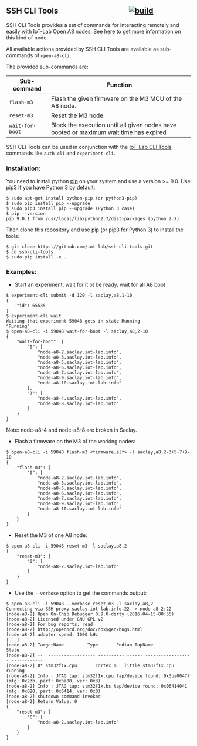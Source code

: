[build-icon]: https://travis-ci.org/iot-lab/ssh-cli-tools.svg?branch=master
[build-page]: https://travis-ci.org/iot-lab/ssh-cli-tools

## SSH CLI Tools `                 ` [![build][build-icon]][build-page]

SSH CLI Tools provides a set of commands for interacting remotely and easily
with IoT-Lab Open A8 nodes. See [here](https://www.iot-lab.info/hardware/a8/)
to get more information on this kind of node.

All available actions provided by SSH CLI Tools are available as sub-commands
of `open-a8-cli`.

The provided sub-commands are:

| Sub-command  | Function |
| ------------ | -------- |
| `flash-m3`   | Flash the given firmware on the M3 MCU of the A8 node. |
| `reset-m3`   | Reset the M3 node. |
| `wait-for-boot`  | Block the execution until all given nodes have booted or maximum wait time has expired |

SSH CLI Tools can be used in conjunction with the
[IoT-Lab CLI Tools](https://github.com/iot-lab/cli-tools) commands like
`auth-cli` and `experiment-cli`.

### Installation:

You need to install python [pip](https://pip.pypa.io/en/stable/) on your
system and use a version >= 9.0. Use pip3 if you have Python 3 by default:
```
$ sudo apt-get install python-pip (or python3-pip)
$ sudo pip install pip --upgrade
$ sudo pip3 install pip --upgrade (Python 3 case)
$ pip --version
pip 9.0.1 from /usr/local/lib/python2.7/dist-packages (python 2.7)
```

Then clone this repository and use pip (or pip3 for Python 3) to install the tools:
```
$ git clone https://github.com/iot-lab/ssh-cli-tools.git
$ cd ssh-cli-tools
$ sudo pip install -e . 
```

### Examples:

* Start an experiment, wait for it ot be ready, wait for all A8 boot
```
$ experiment-cli submit -d 120 -l saclay,a8,1-10
{
    "id": 65535
}
$ experiment-cli wait
Waiting that experiment 59048 gets in state Running
"Running"
$ open-a8-cli -i 59048 wait-for-boot -l saclay,a8,2-10
{
    "wait-for-boot": {
        "0": [
            "node-a8-2.saclay.iot-lab.info",
            "node-a8-3.saclay.iot-lab.info",
            "node-a8-5.saclay.iot-lab.info",
            "node-a8-6.saclay.iot-lab.info",
            "node-a8-7.saclay.iot-lab.info",
            "node-a8-9.saclay.iot-lab.info",
            "node-a8-10.saclay.iot-lab.info"
        ],
        "1": [
            "node-a8-4.saclay.iot-lab.info",
            "node-a8-8.saclay.iot-lab.info"
        ]
    }
}
```
Note: node-a8-4 and node-a8-8 are broken in Saclay.
* Flash a firmware on the M3 of the working nodes:
```
$ open-a8-cli -i 59048 flash-m3 <firmware.elf> -l saclay,a8,2-3+5-7+9-10
{
    "flash-m3": {
        "0": [
            "node-a8-2.saclay.iot-lab.info",
            "node-a8-3.saclay.iot-lab.info",
            "node-a8-5.saclay.iot-lab.info",
            "node-a8-6.saclay.iot-lab.info",
            "node-a8-7.saclay.iot-lab.info",
            "node-a8-9.saclay.iot-lab.info",
            "node-a8-10.saclay.iot-lab.info"
        ]
    }
}
```
* Reset the M3 of one A8 node:
```
$ open-a8-cli -i 59048 reset-m3 -l saclay,a8,2
{
    "reset-m3": {
        "0": [
            "node-a8-2.saclay.iot-lab.info"
        ]
    }
}
```
* Use the `--verbose` option to get the commands output:
```
$ open-a8-cli -i 59048 --verbose reset-m3 -l saclay,a8,2
Connecting via SSH proxy saclay.iot-lab.info:22 -> node-a8-2:22
[node-a8-2]	Open On-Chip Debugger 0.9.0-dirty (2016-04-15-00:55)
[node-a8-2]	Licensed under GNU GPL v2
[node-a8-2]	For bug reports, read
[node-a8-2]	http://openocd.org/doc/doxygen/bugs.html
[node-a8-2]	adapter speed: 1000 kHz
[...]
[node-a8-2]	TargetName         Type       Endian TapName            State
[node-a8-2]	--  ------------------ ---------- ------ ------------------ ------------
[node-a8-2]	0* stm32f1x.cpu       cortex_m   little stm32f1x.cpu       running
[node-a8-2]	Info : JTAG tap: stm32f1x.cpu tap/device found: 0x3ba00477 (mfg: 0x23b, part: 0xba00, ver: 0x3)
[node-a8-2]	Info : JTAG tap: stm32f1x.bs tap/device found: 0x06414041 (mfg: 0x020, part: 0x6414, ver: 0x0)
[node-a8-2]	shutdown command invoked
[node-a8-2]	Return Value: 0
{
    "reset-m3": {
        "0": [
            "node-a8-2.saclay.iot-lab.info"
        ]
    }
}
```
